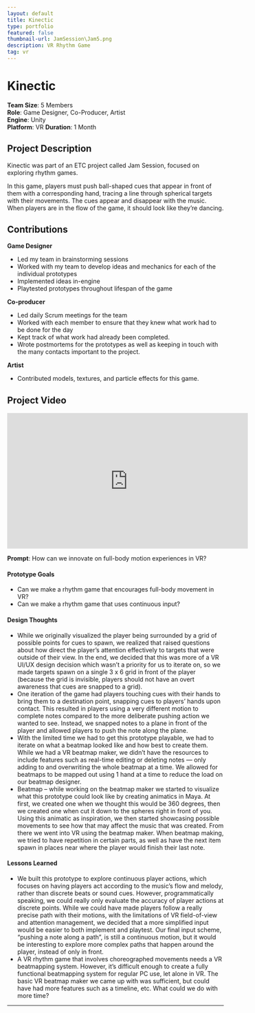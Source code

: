 ```yaml
---
layout: default
title: Kinectic
type: portfolio
featured: false
thumbnail-url: JamSession\Jam5.png
description: VR Rhythm Game
tag: vr
---
```


# Kinectic
**Team Size**: 5 Members  
**Role**: Game Designer, Co-Producer, Artist  
**Engine**: Unity  
**Platform**: VR 
**Duration**: 1 Month  

## Project Description

Kinectic was part of an ETC project called Jam Session, focused on exploring rhythm games.

In this game, players must push ball-shaped cues that appear in front of them with a corresponding hand, tracing a line through spherical targets with their movements. The cues appear and disappear with the music. When players are in the flow of the game, it should look like they’re dancing.

## Contributions
**Game Designer**
- Led my team in brainstorming sessions
- Worked with my team to develop ideas and mechanics for each of the individual prototypes
- Implemented ideas in-engine
- Playtested prototypes throughout lifespan of the game

**Co-producer**
- Led daily Scrum meetings for the team
- Worked with each member to ensure that they knew what work had to be done for the day
- Kept track of what work had already been completed.
- Wrote postmortems for the prototypes as well as keeping in touch with the many contacts important to the project.

**Artist** 
- Contributed models, textures, and particle effects for this game.


## Project Video
<iframe width="560" height="315" src="https://www.youtube.com/embed/ODpuxHqWHis" frameborder="0" allow="accelerometer; autoplay; clipboard-write; encrypted-media; gyroscope; picture-in-picture" allowfullscreen></iframe>

**Prompt**: How can we innovate on full-body motion experiences in VR?

#### Prototype Goals
- Can we make a rhythm game that encourages full-body movement in VR?
- Can we make a rhythm game that uses continuous input?

#### Design Thoughts
- While we originally visualized the player being surrounded by a grid of possible points for cues to spawn, we realized that raised questions about how direct the player’s attention effectively to targets that were outside of their view. In the end, we decided that this was more of a VR UI/UX design decision which wasn’t a priority for us to iterate on, so we made targets spawn on a single 3 x 6 grid in front of the player (because the grid is invisible, players should not have an overt awareness that cues are snapped to a grid).
- One iteration of the game had players touching cues with their hands to bring them to a destination point, snapping cues to players’ hands upon contact. This resulted in players using a very different motion to complete notes compared to the more deliberate pushing action we wanted to see. Instead, we snapped notes to a plane in front of the player and allowed players to push the note along the plane.
- With the limited time we had to get this prototype playable, we had to iterate on what a beatmap looked like and how best to create them. While we had a VR beatmap maker, we didn’t have the resources to include features such as real-time editing or deleting notes — only adding to and overwriting the whole beatmap at a time. We allowed for beatmaps to be mapped out using 1 hand at a time to reduce the load on our beatmap designer.
- Beatmap – while working on the beatmap maker we started to visualize what this prototype could look like by creating animatics in Maya. At first, we created one when we thought this would be 360 degrees, then we created one when cut it down to the spheres right in front of you. Using this animatic as inspiration, we then started showcasing possible movements to see how that may affect the music that was created. From there we went into VR using the beatmap maker. When beatmap making, we tried to have repetition in certain parts, as well as have the next item spawn in places near where the player would finish their last note. 

#### Lessons Learned
- We built this prototype to explore continuous player actions, which focuses on having players act according to the music’s flow and melody, rather than discrete beats or sound cues. However, programmatically speaking, we could really only evaluate the accuracy of player actions at discrete points. While we could have made players follow a really precise path with their motions, with the limitations of VR field-of-view and attention management, we decided that a more simplified input would be easier to both implement and playtest. Our final input scheme, “pushing a note along a path”, is still a continuous motion, but it would be interesting to explore more complex paths that happen around the player, instead of only in front.
- A VR rhythm game that involves choreographed movements needs a VR beatmapping system. However, it’s difficult enough to create a fully functional beatmapping system for regular PC use, let alone in VR. The basic VR beatmap maker we came up with was sufficient, but could have had more features such as a timeline, etc. What could we do with more time?

---